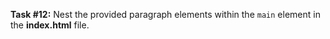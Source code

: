 **Task #12:** Nest the provided paragraph elements within the `main` element in the **index.html** file.
